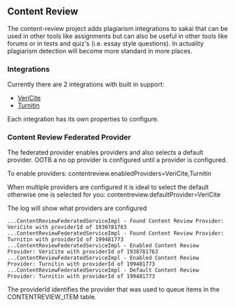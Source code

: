 ## Content Review

The content-review project adds plagiarism integrations to sakai that can be used in other tools like assignments but can also be useful in other tools like forums or in tests and quiz's (i.e. essay style questions). In actuality plagiarism detection will become more standard in more places.

### Integrations

Currently there are 2 integrations with built in support:
- [VeriCite](impl/vericite/README.md)
- [Turnitin](impl/turnitin/README.md)

Each integration has its own properties to configure.

### Content Review Federated Provider

The federated provider enables providers and also selects a default provider. OOTB a no op provider is configured until a provider is configured.

To enable providers:
contentreview.enabledProviders=VeriCite,Turnitin

When multiple providers are configured it is ideal to select the default otherwise one is selected for you:
contentreview.defaultProvider=VeriCite

The log will show what providers are configured
```
...ContentReviewFederatedServiceImpl - Found Content Review Provider: VeriCite with providerId of 1930781763
...ContentReviewFederatedServiceImpl - Found Content Review Provider: Turnitin with providerId of 199481773
...ContentReviewFederatedServiceImpl - Enabled Content Review Provider: VeriCite with providerId of 1930781763
...ContentReviewFederatedServiceImpl - Enabled Content Review Provider: Turnitin with providerId of 199481773
...ContentReviewFederatedServiceImpl - Default Content Review Provider: Turnitin with providerId of 199481773
```

The providerId identifies the provider that was used to queue items in the CONTENTREVIEW_ITEM table.

